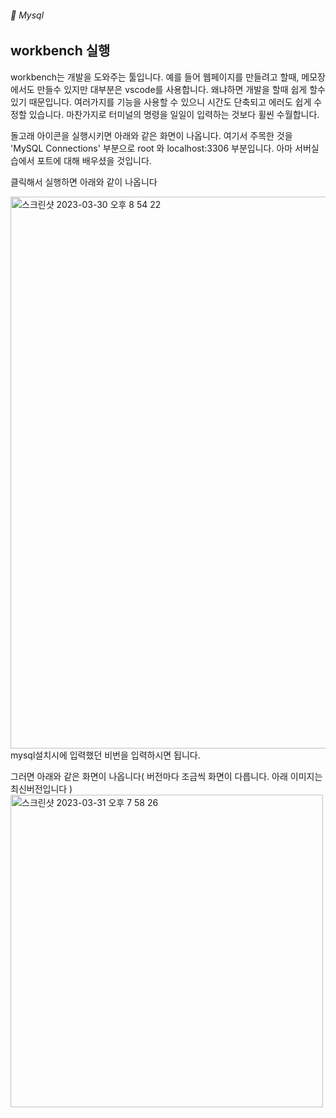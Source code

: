 ###### :cactus:  Mysql

## workbench 실행
workbench는 개발을 도와주는 툴입니다. 예를 들어 웹페이지를 만들려고 할때, 메모장에서도 만들수 있지만 대부분은 vscode를 사용합니다. 왜냐하면 개발을 할때 쉽게 할수있기 때문입니다. 여러가지를 기능을 사용할 수 있으니 시간도 단축되고 에러도 쉽게 수정할 있습니다. 마찬가지로 터미널의 명령을 일일이 입력하는 것보다 휠씬 수월합니다.    

돌고래 아이콘을 실행시키면 아래와 같은 화면이 나옵니다. 여기서 주목한 것을 'MySQL Connections' 부분으로 root 와 localhost:3306 부분입니다. 아마 서버실습에서 포트에 대해 배우셨을 것입니다. 

클릭해서 실행하면 아래와 같이 나옵니다 

<img width="883" alt="스크린샷 2023-03-30 오후 8 54 22" src="https://user-images.githubusercontent.com/48478079/228828130-fb9eef49-4ce1-40cf-921a-8fdeac56da27.png">    
mysql설치시에 입력했던 비번을 입력하시면 됩니다. 

그러면 아래와 같은 화면이 나옵니다( 버전마다 조금씩 화면이 다릅니다. 아래 이미지는 최신버전입니다 )   
<img width="500" alt="스크린샷 2023-03-31 오후 7 58 26" src="https://user-images.githubusercontent.com/48478079/229102625-b56bbaff-dd21-4269-b84f-124d1446bcdf.png">


